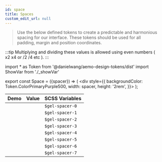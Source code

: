 ```yaml
---
id: space
title: Spaces
custom_edit_url: null
---
```

>Use the below defined tokens to create a predictable and harmonious spacing for our interface. These tokens should be used for all padding, margin and position coordinates. 

:::tip
Multiplying and dividing these values is allowed using even numbers ( x2 x4 or /2 /4 etc ).
:::

import * as Token from '@danielwang/aemo-design-tokens/dist'
import ShowVar from './_showVar'

export const Space = ({spacer}) => ( <div style={{
    backgroundColor: Token.ColorPrimaryPurple500,
    width: spacer,
    height: '2rem',
  }}></div> );

| Demo | Value | SCSS Variables 
|---|---|---|
| <Space spacer={Token.Spacer0} /> | <ShowVar code={Token.Spacer0} /> | `$gel-spacer-0`
| <Space spacer={Token.Spacer1} /> | <ShowVar code={Token.Spacer1} /> | `$gel-spacer-1`
| <Space spacer={Token.Spacer2} /> | <ShowVar code={Token.Spacer2} /> | `$gel-spacer-2`
| <Space spacer={Token.Spacer3} /> | <ShowVar code={Token.Spacer3} /> | `$gel-spacer-3`
| <Space spacer={Token.Spacer4} /> | <ShowVar code={Token.Spacer4} /> | `$gel-spacer-4`
| <Space spacer={Token.Spacer5} /> | <ShowVar code={Token.Spacer5} /> | `$gel-spacer-5`
| <Space spacer={Token.Spacer6} /> | <ShowVar code={Token.Spacer6} /> | `$gel-spacer-6`
| <Space spacer={Token.Spacer7} /> | <ShowVar code={Token.Spacer7} /> | `$gel-spacer-7`